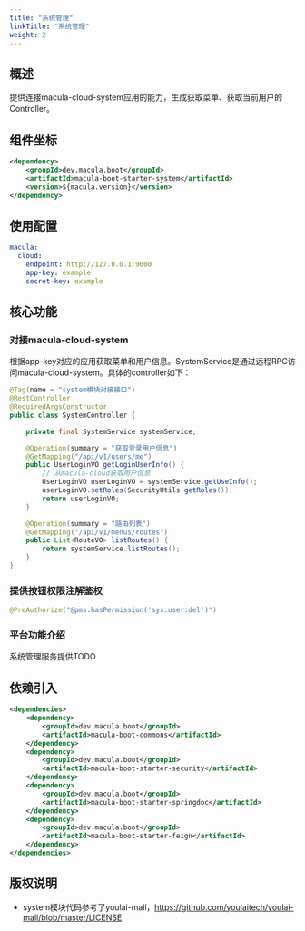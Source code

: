 ```yaml
---
title: "系统管理"
linkTitle: "系统管理"
weight: 2
---
```


## 概述

提供连接macula-cloud-system应用的能力，生成获取菜单、获取当前用户的Controller。



## 组件坐标

```xml
<dependency>
    <groupId>dev.macula.boot</groupId>
    <artifactId>macula-boot-starter-system</artifactId>
    <version>${macula.version}</version>
</dependency>
```



## 使用配置

```yaml
macula:
  cloud:
    endpoint: http://127.0.0.1:9000
    app-key: example
    secret-key: example
```



## 核心功能

### 对接macula-cloud-system

根据app-key对应的应用获取菜单和用户信息。SystemService是通过远程RPC访问macula-cloud-system。具体的controller如下：

```java
@Tag(name = "system模块对接接口")
@RestController
@RequiredArgsConstructor
public class SystemController {

    private final SystemService systemService;

    @Operation(summary = "获取登录用户信息")
    @GetMapping("/api/v1/users/me")
    public UserLoginVO getLoginUserInfo() {
        // 从macula-cloud获取用户信息
        UserLoginVO userLoginVO = systemService.getUseInfo();
        userLoginVO.setRoles(SecurityUtils.getRoles());
        return userLoginVO;
    }

    @Operation(summary = "路由列表")
    @GetMapping("/api/v1/menus/routes")
    public List<RouteVO> listRoutes() {
        return systemService.listRoutes();
    }
}
```

### 提供按钮权限注解鉴权

```java
@PreAuthorize("@pms.hasPermission('sys:user:del')")
```

### 平台功能介绍

系统管理服务提供TODO



## 依赖引入

```xml
<dependencies>
    <dependency>
        <groupId>dev.macula.boot</groupId>
        <artifactId>macula-boot-commons</artifactId>
    </dependency>
    <dependency>
        <groupId>dev.macula.boot</groupId>
        <artifactId>macula-boot-starter-security</artifactId>
    </dependency>
    <dependency>
        <groupId>dev.macula.boot</groupId>
        <artifactId>macula-boot-starter-springdoc</artifactId>
    </dependency>
    <dependency>
        <groupId>dev.macula.boot</groupId>
        <artifactId>macula-boot-starter-feign</artifactId>
    </dependency>
</dependencies>
```



## 版权说明

- system模块代码参考了youlai-mall，https://github.com/youlaitech/youlai-mall/blob/master/LICENSE